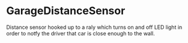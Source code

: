 # GarageDistanceSensor
Distance sensor hooked up to a raly which turns on and off LED light in order to notfy the driver that car is close enough to the wall.
